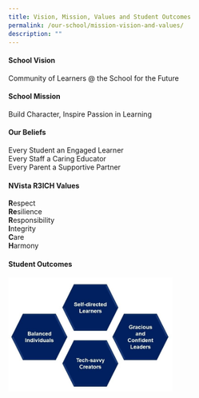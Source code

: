 ```yaml
---
title: Vision, Mission, Values and Student Outcomes
permalink: /our-school/mission-vision-and-values/
description: ""
---
```



#### School Vision
Community of Learners @ the School for the Future

#### School Mission
Build Character, Inspire Passion in Learning

#### Our Beliefs
Every Student an Engaged Learner <br>
Every Staff a Caring Educator <br>
Every Parent a Supportive Partner <br>

#### NVista R3ICH Values
**R**espect<br>
**Re**silience<br>
**R**esponsibility<br>
**I**ntegrity<br>
**C**are<br>
**H**armony

#### Student Outcomes

<img src="/images/2021%20NVTPS%20Student%20Outcomes_Website.jpg" 
     style="width:65%" align = left>